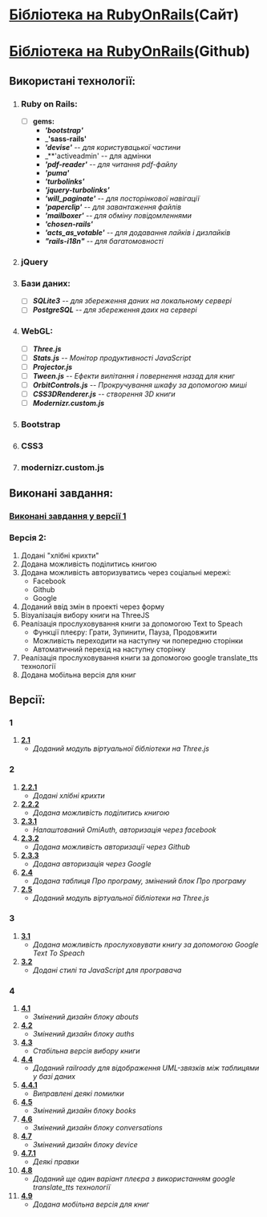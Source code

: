 # **[Бібліотека на RubyOnRails](http://library-ror.herokuapp.com/ua/)(Сайт)**
# **[Бібліотека на RubyOnRails](https://github.com/sgstriker/library-with-SQLite)(Github)**


## **Використані технології:**
1. ### **Ruby on Rails:**
    - [ ] **gems:**
      - _**'bootstrap'**_
      - _**'sass-rails'**
      - _**'devise'** -- для користувацької частини_
      - _**'activeadmin' -- для адмінки
      - _**'pdf-reader'** -- для читання pdf-файлу_
      - _**'puma'**_
      - _**'turbolinks'**_
      - _**'jquery-turbolinks'**_
      - _**'will_paginate'** -- для посторінкової навігації_
      - _**'paperclip'** -- для завантаження файлів_
      - _**'mailboxer'** -- для обміну повідомленнями_
      - _**'chosen-rails'**_
      - _**'acts_as_votable'** -- для додавання лайків і дизлайків_
      - _**"rails-i18n"** -- для багатомовності_
3. ### **jQuery**
4. ### **Бази даних:**
    - [ ] _**SQLite3** -- для збереження даних на локальному сервері_
    - [ ] _**PostgreSQL** -- для збереження даих на сервері_
5. ### **WebGL:**
    - [ ] _**Three.js**_
    - [ ] _**Stats.js** -- Монітор продуктивності JavaScript_
    - [ ] _**Projector.js**_
    - [ ] _**Tween.js** -- Ефекти вилітання і повернення назад для книг_
    - [ ] _**OrbitControls.js** -- Прокручування шкафу за допомогою миші_
    - [ ] _**CSS3DRenderer.js** -- створення 3D книги_
    - [ ] _**Modernizr.custom.js**_
6. ### **Bootstrap**
8. ### **CSS3**
9. ### **modernizr.custom.js**


## **Виконані завдання:**
### **[Виконані завдання у версії 1](https://github.com/lakatoshv/Library-RoR-V1)**
### **Версія 2:**
1. Додані "хлібні крихти"
2. Додана можливість поділитись книгою
3. Додана можливість авторизуватись через соціальні мережі:
    - Facebook
    - Github
    - Google
4. Доданий ввід змін в проекті через форму
5. Візуалізація вибору книги на ThreeJS
6. Реалізація прослуховування книги за допомогою Text to Speach
    - Функції плеєру: Грати, Зупинити, Пауза, Продовжити
    - Можливість переходити на наступну чи попередню сторінки
    - Автоматичний перехід на наступну сторінку
7. Реалізація прослуховування книги за допомогою google translate_tts технології
8. Додана мобільна версія для книг
    


## **Версії:**
### **1**
1. **[2.1](https://github.com/lakatoshv/Library-RoR-V2/tree/v2.1)**
    - _Доданий модуль віртуальної бібліотеки на Three.js_
### **2** 
1. **[2.2.1](https://github.com/lakatoshv/Library-RoR-V2/tree/v2.2.1)**
    - _Додані хлібні крихти_
2. **[2.2.2](https://github.com/lakatoshv/Library-RoR-V2/tree/v2.2.2)**
    - _Додана можливість поділитись книгою_
3. **[2.3.1](https://github.com/lakatoshv/Library-RoR-V2/tree/v2.3.1)**
    - _Налаштований OmiAuth, авторизація через facebook_
4. **[2.3.2](https://github.com/lakatoshv/Library-RoR-V2/tree/v2.3.2)**
    - _Додана можливість авторизації через Github_
5. **[2.3.3](https://github.com/lakatoshv/Library-RoR-V2/tree/v2.3.3)**
    - _Додана авторизація через Google_
6. **[2.4](https://github.com/lakatoshv/Library-RoR-V2/tree/v2.4)**
    - _Додана таблиця Про програму, змінений блок Про програму_
7. **[2.5](https://github.com/lakatoshv/Library-RoR-V2/tree/v2.5)**
    - _Доданий модуль віртуальної бібліотеки на Three.js_
### **3**
1. **[3.1](https://github.com/lakatoshv/Library-RoR-V2/tree/v3.1)**
    - _Додана можливість прослуховувати книгу за допомогою Google Text To Speach_
2. **[3.2](https://github.com/lakatoshv/Library-RoR-V2/tree/v3.2)**
    - _Додані стилі та JavaScript для програвача_
### **4**
1. **[4.1](https://github.com/lakatoshv/Library-RoR-V2/tree/v4.1)**
    - _Змінений дизайн блоку abouts_
2. **[4.2](https://github.com/lakatoshv/Library-RoR-V2/tree/v4.2)**
    - _Змінений дизайн блоку auths_
3. **[4.3](https://github.com/lakatoshv/Library-RoR-V2/tree/v4.3)**
    - _Стабільна версія вибору книги_
4. **[4.4](https://github.com/lakatoshv/Library-RoR-V2/tree/v4.4)**
    - _Доданий railroady для відображення UML-звязків між таблицями у базі даних_
5. **[4.4.1](https://github.com/lakatoshv/Library-RoR-V2/tree/v4.4-bugs_fixed)**
    - _Виправлені деякі помилки_
6. **[4.5](https://github.com/lakatoshv/Library-RoR-V2/tree/v4.5)**
    - _Змінений дизайн блоку books_
7. **[4.6](https://github.com/lakatoshv/Library-RoR-V2/tree/v4.6)**
    - _Змінений дизайн блоку conversations_
8. **[4.7](https://github.com/lakatoshv/Library-RoR-V2/tree/v4.7)**
    - _Змінений дизайн блоку device_
9. **[4.7.1](https://github.com/lakatoshv/Library-RoR-V2/tree/v4.7.1)**
    - _Деякі правки_
10. **[4.8](https://github.com/lakatoshv/Library-RoR-V2/tree/v4.8)**
    - _Доданий ще один варіант плеєра з використанням google translate_tts технології_
11. **[4.9](https://github.com/lakatoshv/Library-RoR-V2/tree/v4.9)**
    - _Додана мобільна версія для книг_

